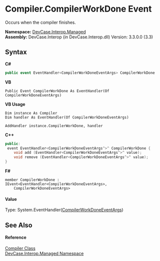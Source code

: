 # Compiler.CompilerWorkDone Event
 

Occurs when the compiler finishes.

**Namespace:**&nbsp;<a href="N_DevCase_Interop_Managed">DevCase.Interop.Managed</a><br />**Assembly:**&nbsp;DevCase.Interop (in DevCase.Interop.dll) Version: 3.3.0.0 (3.3)

## Syntax

**C#**<br />
``` C#
public event EventHandler<CompilerWorkDoneEventArgs> CompilerWorkDone
```

**VB**<br />
``` VB
Public Event CompilerWorkDone As EventHandler(Of CompilerWorkDoneEventArgs)
```

**VB Usage**<br />
``` VB Usage
Dim instance As Compiler
Dim handler As EventHandler(Of CompilerWorkDoneEventArgs)

AddHandler instance.CompilerWorkDone, handler

```

**C++**<br />
``` C++
public:
 event EventHandler<CompilerWorkDoneEventArgs^>^ CompilerWorkDone {
	void add (EventHandler<CompilerWorkDoneEventArgs^>^ value);
	void remove (EventHandler<CompilerWorkDoneEventArgs^>^ value);
}
```

**F#**<br />
``` F#
member CompilerWorkDone : IEvent<EventHandler<CompilerWorkDoneEventArgs>,
    CompilerWorkDoneEventArgs>

```


#### Value
Type: System.EventHandler(<a href="T_DevCase_Interop_Managed_Eventing_CompilerWorkDoneEventArgs">CompilerWorkDoneEventArgs</a>)

## See Also


#### Reference
<a href="T_DevCase_Interop_Managed_Compiler">Compiler Class</a><br /><a href="N_DevCase_Interop_Managed">DevCase.Interop.Managed Namespace</a><br />